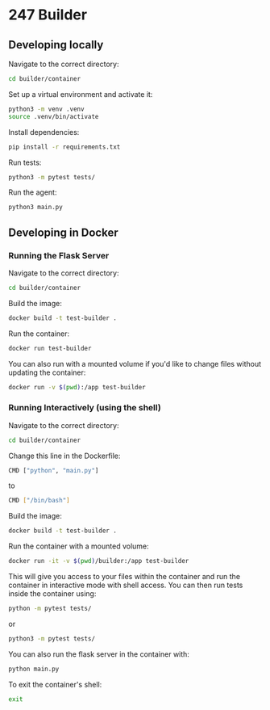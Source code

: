 # 247 Builder

## Developing locally

Navigate to the correct directory:

```sh
cd builder/container
```

Set up a virtual environment and activate it:

```sh
python3 -m venv .venv
source .venv/bin/activate
```

Install dependencies:

```sh
pip install -r requirements.txt
```

Run tests:

```sh
python3 -m pytest tests/
```

Run the agent:

```sh
python3 main.py
```

## Developing in Docker

### Running the Flask Server

Navigate to the correct directory:

```sh
cd builder/container
```

Build the image:

```sh
docker build -t test-builder .
```

Run the container:

```sh
docker run test-builder
```

You can also run with a mounted volume if you'd like to change files without updating the container:

```sh
docker run -v $(pwd):/app test-builder
```

### Running Interactively (using the shell)

Navigate to the correct directory:

```sh
cd builder/container
```

Change this line in the Dockerfile:

```sh
CMD ["python", "main.py"]
```

to

```sh
CMD ["/bin/bash"]
```

Build the image:

```sh
docker build -t test-builder .
```

Run the container with a mounted volume:

```sh
docker run -it -v $(pwd)/builder:/app test-builder
```

This will give you access to your files within the container and run the container in interactive mode with shell access. You can then run tests inside the container using:

```sh
python -m pytest tests/
```

or

```sh
python3 -m pytest tests/
```

You can also run the flask server in the container with:

```sh
python main.py
```

To exit the container's shell:

```sh
exit
```
